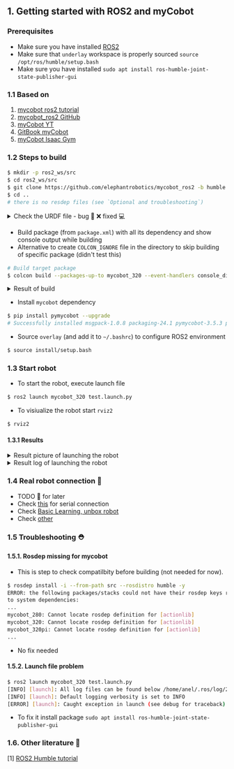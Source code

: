 ## 1. Getting started with ROS2 and myCobot

### Prerequisites
- Make sure you have installed [ROS2](0_ros2_getting_started.md)
- Make sure that `underlay` workspace is properly sourced `source /opt/ros/humble/setup.bash`
- Make sure you have installed `sudo apt install ros-humble-joint-state-publisher-gui`

### 1.1 Based on
1. [mycobot ros2 tutorial](https://docs.elephantrobotics.com/docs/gitbook-en/12-ApplicationBaseROS/12.2-ROS2/12.2.1-ROS2%E7%9A%84%E5%AE%89%E8%A3%85.html)
2. [mycobot_ros2 GitHub](https://github.com/elephantrobotics/mycobot_ros2)
3. [myCobot YT](https://www.youtube.com/watch?v=-Jo_IJ8RaXc)
4. [GitBook myCobot](https://docs.elephantrobotics.com/docs/gitbook-en/)
5. [myCobot Isaac Gym](https://www.hackster.io/Elephant-Robotics-Official/mycobot-gripping-task-reinforcement-learning-with-isaac-gym-5621db)

### 1.2 Steps to build
```bash
$ mkdir -p ros2_ws/src
$ cd ros2_ws/src
$ git clone https://github.com/elephantrobotics/mycobot_ros2 -b humble --depth 1
$ cd ..
# there is no resdep files (see `Optional and troubleshooting`)
```
<details closed>
<summary> Check the URDF file - bug 🐛 ❌ fixed 💻 </summary>

```bash
$ sudo apt-get install ros-${ROS_DISTRO}-urdf-tutorial
$ ros2 launch urdf_tutorial display.launch.py model:=/home/anel/GitHub/pick_and_place_ros/ros2_ws/src/mycobot_ros2/mycobot_description/urdf/mycobot_320_m5_2022/mycobot_320_m5_2022.urdf
[INFO] [launch]: All log files can be found below /home/anel/.ros/log/2024-10-13-10-05-18-532420-anel-18124
[INFO] [launch]: Default logging verbosity is set to INFO
[INFO] [robot_state_publisher-1]: process started with pid [18126]
[INFO] [joint_state_publisher_gui-2]: process started with pid [18128]
[INFO] [rviz2-3]: process started with pid [18130]
[robot_state_publisher-1] [INFO] [1728806718.885357636] [robot_state_publisher]: got segment base
[robot_state_publisher-1] [INFO] [1728806718.885452194] [robot_state_publisher]: got segment link1
[robot_state_publisher-1] [INFO] [1728806718.885460760] [robot_state_publisher]: got segment link2
[robot_state_publisher-1] [INFO] [1728806718.885466230] [robot_state_publisher]: got segment link3
[robot_state_publisher-1] [INFO] [1728806718.885470919] [robot_state_publisher]: got segment link4
[robot_state_publisher-1] [INFO] [1728806718.885475608] [robot_state_publisher]: got segment link5
[robot_state_publisher-1] [INFO] [1728806718.885480186] [robot_state_publisher]: got segment link6
[joint_state_publisher_gui-2] [INFO] [1728806719.467995466] [joint_state_publisher]: Waiting for robot_description to be published on the robot_description topic...
[joint_state_publisher_gui-2] [INFO] [1728806719.475423519] [joint_state_publisher]: Centering
[joint_state_publisher_gui-2] [INFO] [1728806719.539369567] [joint_state_publisher]: Centering
[rviz2-3] [INFO] [1728806719.600012480] [rviz2]: Stereo is NOT SUPPORTED
[rviz2-3] [INFO] [1728806719.600101668] [rviz2]: OpenGl version: 4.6 (GLSL 4.6)
[rviz2-3] [INFO] [1728806719.648563810] [rviz2]: Stereo is NOT SUPPORTED
```
Picture of error:
![alt text](error_urdf_tutorial_package.png)

- To solve it we must change name of the parent `base` to `base_link` in `urdf` file
```bash
# Launch file https://github.com/ros/urdf_tutorial/tree/ros1/launch
$ ros2 launch urdf_tutorial display.launch.py -s
Arguments (pass arguments as '<name>:=<value>'):
    'gui':
        Flag to enable joint_state_publisher_gui. Valid choices are: ['true', 'false']
        (default: 'true')

    'rvizconfig':
        Absolute path to rviz config file
        (default: LocalVar('FindPackageShare(pkg='urdf_tutorial') + 'rviz' + 'urdf.rviz''))

    'model':
        Path to robot urdf file relative to urdf_tutorial package
        (default: '<launch.substitutions.path_join_substitution.PathJoinSubstitution object at 0x742f329dc490>')

    'jsp_gui':
        Flag to enable joint_state_publisher_gui. Valid choices are: ['true', 'false']
        (default: 'true')

    'rviz_config':
        Absolute path to rviz config file
        (default: LocalVar('FindPackageShare(pkg='urdf_launch') + 'config' + 'urdf.rviz''))

    'urdf_package':
        The package where the robot description is located

    'urdf_package_path':
        The path to the robot description relative to the package root

```
Bug fixed
![alt text](solved_error_urdf_tutorial_package.png)
</details>

- Build package (from `package.xml`) with all its dependency and show console output while building
- Alternative to create `COLCON_IGNORE` file in the directory to skip building of specific package (didn't test this)
```bash
# Build target package
$ colcon build --packages-up-to mycobot_320 --event-handlers console_direct+
```

  <details closed>
  <summary> Result of build </summary>
  <br>

  ```bash
  # Output
  Installing camera_display script to /home/anel/GitHub/pick_and_place_ros/ros2_ws/install/mycobot_320/lib/mycobot_320
  Installing detect_marker script to /home/anel/GitHub/pick_and_place_ros/ros2_ws/install/mycobot_320/lib/mycobot_320
  Installing follow_display script to /home/anel/GitHub/pick_and_place_ros/ros2_ws/install/mycobot_320/lib/mycobot_320
  Installing following_marker script to /home/anel/GitHub/pick_and_place_ros/ros2_ws/install/mycobot_320/lib/mycobot_320
  Installing listen_real script to /home/anel/GitHub/pick_and_place_ros/ros2_ws/install/mycobot_320/lib/mycobot_320
  Installing listen_real_of_topic script to /home/anel/GitHub/pick_and_place_ros/ros2_ws/install/mycobot_320/lib/mycobot_320
  Installing opencv_camera script to /home/anel/GitHub/pick_and_place_ros/ros2_ws/install/mycobot_320/lib/mycobot_320
  Installing simple_gui script to /home/anel/GitHub/pick_and_place_ros/ros2_ws/install/mycobot_320/lib/mycobot_320
  Installing slider_control script to /home/anel/GitHub/pick_and_place_ros/ros2_ws/install/mycobot_320/lib/mycobot_320
  Installing teleop_keyboard script to /home/anel/GitHub/pick_and_place_ros/ros2_ws/install/mycobot_320/lib/mycobot_320
  writing list of installed files to '/home/anel/GitHub/pick_and_place_ros/ros2_ws/build/mycobot_320/install.log'
  Finished <<< mycobot_320 [1.03s]           

  Summary: 4 packages finished [10.9s]

  # Check directories
  $ ll
  total 24
  drwxrwxr-x 6 anel anel 4096 Oct  5 16:21 ./
  drwxrwxr-x 4 anel anel 4096 Oct  5 15:50 ../
  drwxrwxr-x 6 anel anel 4096 Oct  5 16:22 build/
  drwxrwxr-x 6 anel anel 4096 Oct  5 16:22 install/
  drwxrwxr-x 3 anel anel 4096 Oct  5 16:21 log/
  drwxrwxr-x 3 anel anel 4096 Oct  5 15:51 src/
  ```
  </details>



- Install `mycobot` dependency
```bash
$ pip install pymycobot --upgrade
# Successfully installed msgpack-1.0.8 packaging-24.1 pymycobot-3.5.3 pyserial-3.5 python-can-4.4.2 wrapt-1.16.0
```
- Source `overlay` (and add it to `~/.bashrc`) to configure ROS2 environment
```bash
$ source install/setup.bash
```

### 1.3 Start robot
- To start the robot, execute launch file
```bash
$ ros2 launch mycobot_320 test.launch.py
```

- To visiualize the robot start `rviz2`
```bash
$ rviz2
```

#### 1.3.1 Results
<details closed>
<summary> Result picture of launching the robot </summary>
<br>

![alt cobot](myCobotRviz.png)
</details>

<details closed>
<summary> Result log of launching the robot </summary>
<br>

```bash
$ ros2 launch mycobot_320 test.launch.py
[INFO] [launch]: All log files can be found below /home/anel/.ros/log/2024-10-05-16-52-33-598578-anel-27721
[INFO] [launch]: Default logging verbosity is set to INFO
[INFO] [robot_state_publisher-1]: process started with pid [27723]
[INFO] [joint_state_publisher_gui-2]: process started with pid [27725]
[INFO] [rviz2-3]: process started with pid [27727]
[robot_state_publisher-1] [INFO] [1728139953.868858638] [robot_state_publisher]: got segment base
[robot_state_publisher-1] [INFO] [1728139953.868971142] [robot_state_publisher]: got segment link1
[robot_state_publisher-1] [INFO] [1728139953.868985669] [robot_state_publisher]: got segment link2
[robot_state_publisher-1] [INFO] [1728139953.868999516] [robot_state_publisher]: got segment link3
[robot_state_publisher-1] [INFO] [1728139953.869009174] [robot_state_publisher]: got segment link4
[robot_state_publisher-1] [INFO] [1728139953.869019614] [robot_state_publisher]: got segment link5
[robot_state_publisher-1] [INFO] [1728139953.869027940] [robot_state_publisher]: got segment link6
[rviz2-3] [INFO] [1728139954.542204804] [rviz2]: Stereo is NOT SUPPORTED
[rviz2-3] [INFO] [1728139954.542377282] [rviz2]: OpenGl version: 4.6 (GLSL 4.6)
[rviz2-3] [INFO] [1728139954.613967999] [rviz2]: Stereo is NOT SUPPORTED
[joint_state_publisher_gui-2] [INFO] [1728139954.786821033] [joint_state_publisher]: Waiting for robot_description to be published on the robot_description topic...
[joint_state_publisher_gui-2] [INFO] [1728139954.798732051] [joint_state_publisher]: Centering
[joint_state_publisher_gui-2] [INFO] [1728139954.884827043] [joint_state_publisher]: Centering
```
</details>



### 1.4 Real robot connection 💁
- TODO 💁 for later
- Check [this](https://docs.elephantrobotics.com/docs/gitbook-en/12-ApplicationBaseROS/12.2-ROS2/12.2.4-rviz%E4%BB%8B%E7%BB%8D%E5%8F%8A%E4%BD%BF%E7%94%A8/) for serial connection 
- Check [Basic Learning, unbox robot](https://www.youtube.com/watch?app=desktop&v=WPDMkrLcMIE)
- Check [other](https://www.youtube.com/watch?app=desktop&v=yhFuFvxx8aI)


### 1.5 Troubleshooting ⛑️

#### 1.5.1. Rosdep missing  for mycobot
- This is step to check compatilbity before building (not needed for now).
```bash
$ rosdep install -i --from-path src --rosdistro humble -y
ERROR: the following packages/stacks could not have their rosdep keys resolved
to system dependencies:
...
mycobot_280: Cannot locate rosdep definition for [actionlib]
mycobot_320: Cannot locate rosdep definition for [actionlib]
mycobot_320pi: Cannot locate rosdep definition for [actionlib]
...
```
- No fix needed

#### 1.5.2. Launch file problem
```bash
$ ros2 launch mycobot_320 test.launch.py
[INFO] [launch]: All log files can be found below /home/anel/.ros/log/2024-10-05-16-49-37-621332-anel-27323
[INFO] [launch]: Default logging verbosity is set to INFO
[ERROR] [launch]: Caught exception in launch (see debug for traceback): "package 'joint_state_publisher_gui' not found, searching: ['/home/anel/GitHub/pick_and_place_ros/ros2_ws/install/mycobot_320', '/home/anel/GitHub/pick_and_place_ros/ros2_ws/install/mycobot_communication', '/home/anel/GitHub/pick_and_place_ros/ros2_ws/install/mycobot_interfaces', '/home/anel/GitHub/pick_and_place_ros/ros2_ws/install/mycobot_description', '/opt/ros/humble']"
```
- To fix it install package `sudo apt install ros-humble-joint-state-publisher-gui`


### 1.6. Other literature 📖
[1] [ROS2 Humble tutorial](https://docs.ros.org/en/humble/Tutorials.html)


